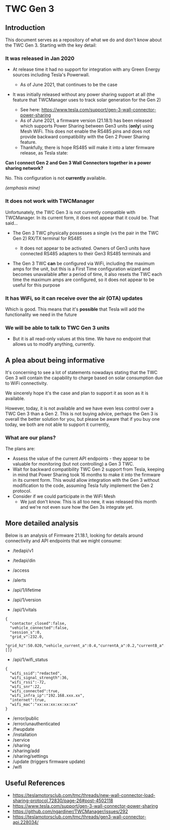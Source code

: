 # TWC Gen 3

## Introduction

This document serves as a repository of what we do and don't know about the TWC Gen 3. Starting with the key detail:

### It was released in Jan 2020

   * At release time it had no support for integration with any Green Energy sources including Tesla's Powerwall.
      * As of June 2021, that continues to be the case

   * It was initially released without any power sharing support at all (the feature that TWCManager uses to track solar generation for the Gen 2)
      * See here: https://www.tesla.com/support/gen-3-wall-connector-power-sharing
      * As of June 2021, a firmware version (21.18.1) has been released which supports Power Sharing between Gen3 units (**only**) using Mesh WiFi. This does not enable the RS485 pins and does not provide backward compatibility with the Gen 2 Power Sharing feature.
      * Thankfully, there is hope RS485 will make it into a later firmware release, as Tesla state: 

**Can I connect Gen 2 and Gen 3 Wall Connectors together in a power sharing network?**

No. This configuration is not **currently** available.

*(emphasis mine)*

### It does not work with TWCManager

Unfortunately, the TWC Gen 3 is not currently compatible with TWCManager. In its current form, it does not appear that it could be. That said...

   * The Gen 3 TWC physically possesses a single (vs the pair in the TWC Gen 2) RX/TX terminal for RS485
      * It does not appear to be activated. Owners of Gen3 units have connected RS485 adapters to their Gen3 RS485 terminals and 

   * The Gen 3 TWC **can** be configured via WiFi, including the maximum amps for the unit, but this is a First Time configuration wizard and becomes unavailable after a period of time, it also resets the TWC each time the maximum amps are configured, so it does not appear to be useful for this purpose

### It has WiFi, so it can receive over the air (OTA) updates

Which is good. This means that it's **possible** that Tesla will add the functionality we need in the future

### We will be able to talk to TWC Gen 3 units

   * But it is all read-only values at this time. We have no endpoint that allows us to modify anything, currently.

## A plea about being informative

It's concerning to see a lot of statements nowadays stating that the TWC Gen 3 will contain the capability to charge based on solar consumption due to WiFi connectivity.

We sincerely hope it's the case and plan to support it as soon as it is available.

However, today, it is not available and we have even less control over a TWC Gen 3 than a Gen 2. This is not buying advice, perhaps the Gen 3 is overall the better solution for you, but please be aware that if you buy one today, we both are not able to support it currently, 

### What are our plans?

The plans are:

   * Assess the value of the current API endpoints - they appear to be valuable for monitoring (but not controlling) a Gen 3 TWC.
   * Wait for backward compatibility TWC Gen 2 support from Tesla, keeping in mind that Power Sharing took 16 months to make it into the firmware in its current form. This would allow integration with the Gen 3 without modification to the code, assuming Tesla fully implement the Gen 2 protocol.
   * Consider if we could participate in the WiFi Mesh
      * We just don't know. This is all too new, it was released this month and we're not even sure how the Gen 3s integrate yet.

## More detailed analysis

Below is an analysis of Firmware 21.18.1, looking for details around connectivity and API endpoints that we might consume:


  * /tedapi/v1
  * /tedapi/din


  * /access
  * /alerts
  * /api/1/lifetime
  * /api/1/version
  * /api/1/vitals

```
{
  "contactor_closed":false,
  "vehicle_connected":false,
  "session_s":0,
  "grid_v":232.0,
  "grid_hz":50.020,"vehicle_current_a":0.4,"currentA_a":0.2,"currentB_a":0.4,"currentC_a":0.2,"currentN_a":0.3,"voltageA_v":0.0,"voltageB_v":4.9,"voltageC_v":0.0,"relay_coil_v":12.0,"pcba_temp_c":29.0,"handle_temp_c":22.1,"mcu_temp_c":34.9,"uptime_s":190,"input_thermopile_uv":-204,"prox_v":0.0,"pilot_high_v":11.9,"pilot_low_v":11.9,"session_energy_wh":0.000,"config_status":5,"evse_state":1,"current_alerts":[]}
```

  * /api/1/wifi_status

```
{
  "wifi_ssid":"redacted",
  "wifi_signal_strength":36,
  "wifi_rssi":-72,
  "wifi_snr":22,
  "wifi_connected":true,
  "wifi_infra_ip":"192.168.xxx.xx",
  "internet":true,
  "wifi_mac":"xx:xx:xx:xx:xx:xx"
}
```

  * /error/public
  * /error/unauthenticated
  * /fwupdate
  * /installation
  * /service
  * /sharing
  * /sharing/add
  * /sharing/settings
  * /update (triggers firmware update)
  * /wifi

## Useful References

   * https://teslamotorsclub.com/tmc/threads/new-wall-connector-load-sharing-protocol.72830/page-26#post-4502118
   * https://www.tesla.com/support/gen-3-wall-connector-power-sharing
   * https://github.com/ngardiner/TWCManager/issues/292
   * https://teslamotorsclub.com/tmc/threads/gen3-wall-connector-api.228034/

